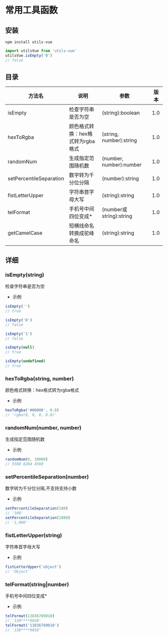# 常用工具函数

## 安装

`npm install utils-vue`

```javascript
import utilsVue from 'utils-vue'
utilsVue.isEmpty('0')
// false
```

## 目录

| 方法名                     | 说明                   | 参数                      | 版本   |
|-------------------------|----------------------|-------------------------|------|
| isEmpty                 | 检查字符串是否为空            | (string):boolean        | 1.0  |
| hexToRgba               | 颜色格式转换：hex格式转为rgba格式 | (string, number):string | 1.0  |
| randomNum               | 生成指定范围随机数            | (number, number):number | 1.0  |
| setPercentileSeparation | 数字转为千分位分隔            | (number):string         | 1.0  |
| fistLetterUpper         | 字符串首字母大写             | (string):string         | 1.0  |
| telFormat               | 手机号中间四位变成*           | (number或string):string  | 1.0  |
| getCamelCase            | 短横线命名转换成驼峰命名         |  (string):string        | 1.0  |

## 详细

### isEmpty(string)
检查字符串是否为空
- 示例
```javascript
isEmpty('')
// true

isEmpty('0')
// false

isEmpty('1')
// false

isEmpty(null)
// true

isEmpty(undefined)
// true
```

### hexToRgba(string, number)
颜色格式转换：hex格式转为rgba格式
- 示例
```javascript
hexToRgba('#00000', 0.8)
// 'rgba(0, 0, 0, 0.8)'
```

### randomNum(number, number)
生成指定范围随机数
- 示例
```javascript
randomNum(0, 10000)
// 5560 8264 4560
```

### setPercentileSeparation(number)
数字转为千分位分隔,不支持支持小数
- 示例
```javascript
setPercentileSeparation(100)
// '100'
setPercentileSeparation(1000)
// '1,000'
```

### fistLetterUpper(string)
字符串首字母大写
- 示例
```javascript
fistLetterUpper('object')
// 'Object'
```

### telFormat(string|number)
手机号中间四位变成*
- 示例
```javascript
telFormat(13836789010)
// '138****9010'
telFormat('13836789010')
// '138****9010'
```